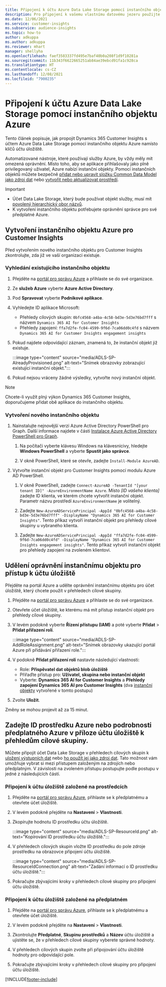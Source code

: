 ```yaml
---
title: Připojení k účtu Azure Data Lake Storage pomocí instančního objektu
description: Pro připojení k vašemu vlastnímu datovému jezeru použijte instanční objekt Azure.
ms.date: 12/06/2021
ms.service: customer-insights
ms.subservice: audience-insights
ms.topic: how-to
author: adkuppa
ms.author: adkuppa
ms.reviewer: mhart
manager: shellyha
ms.openlocfilehash: faef3583337fd495e7baf40b0a208f1d9f10281a
ms.sourcegitcommit: 11b343f6622665251ab84ae39ebcd91fa1c928ca
ms.translationtype: HT
ms.contentlocale: cs-CZ
ms.lasthandoff: 12/08/2021
ms.locfileid: "7900235"
---
```

# <a name="connect-to-an-azure-data-lake-storage-account-by-using-an-azure-service-principal"></a>Připojení k účtu Azure Data Lake Storage pomocí instančního objektu Azure

Tento článek popisuje, jak propojit Dynamics 365 Customer Insights s účtem Azure Data Lake Storage pomocí instančního objektu Azure namísto klíčů účtu úložiště. 

Automatizované nástroje, které používají služby Azure, by vždy měly mít omezená oprávnění. Místo toho, aby se aplikace přihlašovaly jako plně privilegovaný uživatel, Azure nabízí instanční objekty. Pomocí instančních objektů můžete bezpečně [přidat nebo upravit složku Common Data Model jako zdroj dat](connect-common-data-model.md) nebo [vytvořit nebo aktualizovat prostředí](create-environment.md).

> [!IMPORTANT]
> - Účet Data Lake Storage, který bude používat objekt služby, musí mít [povolený hierarchický obor názvů](/azure/storage/blobs/data-lake-storage-namespace).
> - K vytvoření instančního objektu potřebujete oprávnění správce pro své předplatné Azure.

## <a name="create-an-azure-service-principal-for-customer-insights"></a>Vytvoření instančního objektu Azure pro Customer Insights

Před vytvořením nového instančního objektu pro Customer Insights zkontrolujte, zda již ve vaší organizaci existuje.

### <a name="look-for-an-existing-service-principal"></a>Vyhledání existujícího instančního objektu

1. Přejděte na [portál pro správu Azure](https://portal.azure.com) a přihlaste se do své organizace.

2. Ze **služeb Azure** vyberte **Azure Active Directory**.

3. Pod **Spravovat** vyberte **Podnikové aplikace**.

4. Vyhledejte ID aplikace Microsoft:
   - Přehledy cílových skupin: `0bfc4568-a4ba-4c58-bd3e-5d3e76bd7fff` s názvem `Dynamics 365 AI for Customer Insights`
   - Přehledy zapojení: `ffa7d2fe-fc04-4599-9f6d-7ca06dd0c4fd` s názvem `Dynamics 365 AI for Customer Insights engagement insights`

5. Pokud najdete odpovídající záznam, znamená to, že instanční objekt již existuje. 
   
   :::image type="content" source="media/ADLS-SP-AlreadyProvisioned.png" alt-text="Snímek obrazovky zobrazující existující instanční objekt.":::
   
6. Pokud nejsou vráceny žádné výsledky, vytvořte nový instanční objekt.

>[!NOTE]
>Chcete-li využít plný výkon Dynamics 365 Customer Insights, doporučujeme přidat obě aplikace do instančního objektu.

### <a name="create-a-new-service-principal"></a>Vytvoření nového instančního objektu

1. Nainstalujte nejnovější verzi Azure Active Directory PowerShell pro Graph. Další informace najdete v části [Instalace Azure Active Directory PowerShell pro Graph](/powershell/azure/active-directory/install-adv2).

   1. Na počítači vyberte klávesu Windows na klávesnicivy, hledejte **Windows PowerShell** a vyberte **Spustit jako správce**.
   
   1. V okně PowerShell, které se otevře, zadejte `Install-Module AzureAD`.

2. Vytvořte instanční objekt pro Customer Insights pomocí modulu Azure AD PowerShell.

   1. V okně PowerShell, zadejte `Connect-AzureAD -TenantId "[your tenant ID]" -AzureEnvironmentName Azure`. Místo *[ID vašeho klienta]* zadejte ID klienta, ve kterém chcete vytvořit instanční objekt. Parametr názvu prostředí `AzureEnvironmentName` je volitelný.
  
   1. Zadejte `New-AzureADServicePrincipal -AppId "0bfc4568-a4ba-4c58-bd3e-5d3e76bd7fff" -DisplayName "Dynamics 365 AI for Customer Insights"`. Tento příkaz vytvoří instanční objekt pro přehledy cílové skupiny u vybraného klienta. 

   1. Zadejte `New-AzureADServicePrincipal -AppId "ffa7d2fe-fc04-4599-9f6d-7ca06dd0c4fd" -DisplayName "Dynamics 365 AI for Customer Insights engagement insights"`. Tento příkaz vytvoří instanční objekt pro přehledy zapojení na zvoleném klientovi.

## <a name="grant-permissions-to-the-service-principal-to-access-the-storage-account"></a>Udělení oprávnění instančnímu objektu pro přístup k účtu úložiště

Přejděte na portál Azure a udělte oprávnění instančnímu objektu pro účet úložiště, který chcete použít v přehledech cílové skupiny.

1. Přejděte na [portál pro správu Azure](https://portal.azure.com) a přihlaste se do své organizace.

1. Otevřete účet úložiště, ke kterému má mít přístup instanční objekt pro přehledy cílové skupiny.

1. V levém podokně vyberte **Řízení přístupu (IAM)** a poté vyberte **Přidat** > **Přidat přiřazení rolí**.

   :::image type="content" source="media/ADLS-SP-AddRoleAssignment.png" alt-text="Snímek obrazovky ukazující portál Azure při přidávání přiřazení role.":::

1. V podokně **Přidat přiřazení rolí** nastavte následující vlastnosti:
   - Role: **Přispěvatel dat objektů blob úložiště**
   - Přiřaďte přístup pro: **Uživatel, skupina nebo instanční objekt**
   - Vyberte: **Dynamics 365 AI for Customer Insights** a **Přehledy zapojení Dynamics 365 AI pro Customer Insights** (dva [instanční objekty](#create-a-new-service-principal) vytvořené v tomto postupu)

1.  Zvolte **Uložit**.

Změny se mohou projevit až za 15 minut.

## <a name="enter-the-azure-resource-id-or-the-azure-subscription-details-in-the-storage-account-attachment-to-audience-insights"></a>Zadejte ID prostředku Azure nebo podrobnosti předplatného Azure v příloze účtu úložiště k přehledům cílové skupiny.

Můžete připojit účet Data Lake Storage v přehledech cílových skupin k [uložení výstupních dat](manage-environments.md) nebo [ho použít jej jako zdroj dat](connect-common-data-service-lake.md). Tato možnost vám umožňuje vybrat si mezi přístupem založeným na zdrojích nebo předplatným. V závislosti na zvoleném přístupu postupujte podle postupu v jedné z následujících částí.

### <a name="resource-based-storage-account-connection"></a>Připojení k účtu úložiště založené na prostředcích

1. Přejděte na [portál pro správu Azure](https://portal.azure.com), přihlaste se k předplatnému a otevřete účet úložiště.

1. V levém podokně přejděte na **Nastavení** > **Vlastnosti**.

1. Zkopírujte hodnotu ID prostředku účtu úložiště.

   :::image type="content" source="media/ADLS-SP-ResourceId.png" alt-text="Kopírování ID prostředku účtu úložiště.":::

1. V přehledech cílových skupin vložte ID prostředku do pole zdroje prostředku na obrazovce připojení účtu úložiště.

   :::image type="content" source="media/ADLS-SP-ResourceIdConnection.png" alt-text="Zadání informací o ID prostředku účtu úložiště.":::   

1. Pokračujte zbývajícími kroky v přehledech cílové skupiny pro připojení účtu úložiště.

### <a name="subscription-based-storage-account-connection"></a>Připojení k účtu úložiště založené na předplatném

1. Přejděte na [portál pro správu Azure](https://portal.azure.com), přihlaste se k předplatnému a otevřete účet úložiště.

1. V levém podokně přejděte na **Nastavení** > **Vlastnosti**.

1. Zkontrolujte **Předplatné**, **Skupinu prostředků** a **Název** účtu úložiště a ujistěte se, že v přehledech cílové skupiny vyberete správné hodnoty.

1. V přehledech cílových skupin zvolte při připojování účtu úložiště hodnoty pro odpovídající pole.

1. Pokračujte zbývajícími kroky v přehledech cílové skupiny pro připojení účtu úložiště.


[!INCLUDE[footer-include](../includes/footer-banner.md)]
